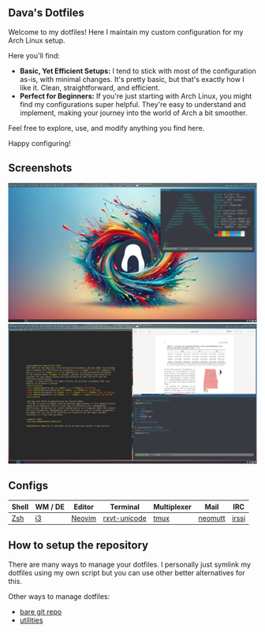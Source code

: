 

## Dava's Dotfiles

Welcome to my dotfiles! Here I maintain my custom configuration for my Arch Linux setup.

Here you'll find:  

* **Basic, Yet Efficient Setups:** I tend to stick with most of the configuration as-is, with
  minimal changes. It's pretty basic, but that's exactly how I like it. Clean, straightforward, and
  efficient.
* **Perfect for Beginners:** If you're just starting with Arch Linux, you might find my
  configurations super helpful. They're easy to understand and implement, making your journey into
  the world of Arch a bit smoother.

Feel free to explore, use, and modify anything you find here.

Happy configuring!


## Screenshots

![screenshot 1](./asset/screenshot-1.png)
![screenshot 2](./asset/screenshot-2.png)


## Configs

| Shell                       | WM / DE                 | Editor                      | Terminal                                                      | Multiplexer                                   | Mail                            | IRC                         |
| -----------                 | -----------             | -----------                 | -----------                                                   | -----------                                   | -----------                     | -----------                 |
| [Zsh](https://www.zsh.org/) | [i3](https://i3wm.org/) | [Neovim](https://neovim.io) | [rxvt-unicode](https://wiki.archlinux.org/title/rxvt-unicode) | [tmux](https://wiki.archlinux.org/title/tmux) | [neomutt](https://neomutt.org/) | [irssi](https://irssi.org/) |


## How to setup the repository

There are many ways to manage your dotfiles. I personally just symlink my dotfiles using my own
script but you can use other better alternatives for this.

Other ways to manage dotfiles:  

* [bare git repo](https://developer.atlassian.com/blog/2016/02/best-way-to-store-dotfiles-git-bare-repo/)
* [utilities](https://dotfiles.github.io/utilities/)

